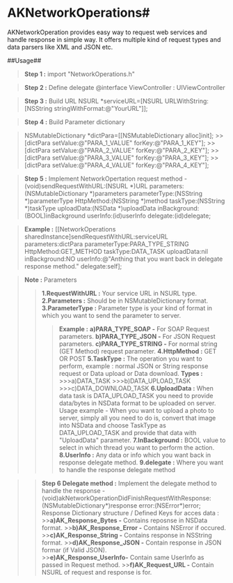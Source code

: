 # AKNetworkOperations#
AKNetworkOperation provides easy way to request web services and handle response in simple way. It offers multiple kind of request types and data parsers like XML and JSON etc.


##Usage##

>**Step 1 :**
>import "NetworkOperations.h"

>**Step 2 :** Define delegate 
>@interface ViewController : UIViewController<NetworkOperationDelegate>

>**Step 3 :** Build URL
>NSURL *serviceURL=[NSURL URLWithString:[NSString stringWithFormat:@"YourURL"]];

>**Step 4 :** Build Parameter dictionary

>NSMutableDictionary *dictPara=[[NSMutableDictionary alloc]init];
    >>[dictPara setValue:@"PARA_1_VALUE" forKey:@"PARA_1_KEY"];
    >>[dictPara setValue:@"PARA_2_VALUE" forKey:@"PARA_2_KEY"];
    >>[dictPara setValue:@"PARA_3_VALUE" forKey:@"PARA_3_KEY"];
    >>[dictPara setValue:@"PARA_4_VALUE" forKey:@"PARA_4_KEY"];
    

>**Step 5 :** Implement NetworkOpertation request method
>-(void)sendRequestWithURL:(NSURL *)URL parameters:(NSMutableDictionary *)parameters parameterType:(NSString *)parameterType HttpMethod:(NSString *)method taskType:(NSString *)taskType uploadData:(NSData *)uploadData inBackground:(BOOL)inBackground userInfo:(id)userInfo delegate:(id)delegate;

>**Example :**
>[[NetworkOperations sharedInstance]sendRequestWithURL:serviceURL parameters:dictPara parameterType:PARA_TYPE_STRING HttpMethod:GET_METHOD taskType:DATA_TASK uploadData:nil inBackground:NO userInfo:@"Anthing that you want back in delegate response method." delegate:self];

>**Note :** Parameters
>>**1.RequestWithURL  :** Your service URL in NSURL type.
>>**2.Parameters      :** Should be in NSMutableDictionary format.
>>**3.ParameterType   :** Parameter type is your kind of format in which you want to send the parameter to server.
  >>>**Example :**
  >>>**a)PARA_TYPE_SOAP -** For SOAP Request parameters.
  >>>**b)PARA_TYPE_JSON -** For JSON Request parameters.
  >>>**c)PARA_TYPE_STRING -** For normal string (GET Method) request parameter.
>>**4.HttpMethod      :** GET OR POST
>>**5.TaskType        :** The operation you want to perform, example : normal JSON or String response request or Data upload or Data download.
  **Types :**
    >>>a)DATA_TASK
    >>>b)DATA_UPLOAD_TASK
    >>>c)DATA_DOWNLOAD_TASK
>>**6.UploadData      :** When data task is DATA_UPLOAD_TASK you need to provide data/bytes in NSData format to be uploaded on server.
  Usage example - When you want to upload a photo to server, simply all you need to do is, convert that image into NSData and choose TaskType as DATA_UPLOAD_TASK and provide that data with "UploadData" parameter.
>>**7.InBackground    :** BOOL value to select in which thread you want to perform the action.
>>**8.UserInfo        :** Any data or info which you want back in response delegate method.
>>**9.delegate        :** Where you want to handle the response delegate method

>>**Step 6 Delegate method    :** Implement the delegate method to handle the response 
-(void)akNetworkOperationDidFinishRequestWithResponse:(NSMutableDictionary*)response error:(NSError*)error;
Response Dictionary structure / Defined Keys for acces data :
    >>**a)AK_Response_Bytes   -** Contains reposnse in NSData format.
    >>**b)AK_Response_Error   -** Contains NSError if occured.
    >>**c)AK_Response_String  -** Contains response in NSString format.
    >>**d)AK_Response_JSON    -** Contain response in JSON formar (if Valid JSON).  
    >>**e)AK_Response_UserInfo-** Contain same UserInfo as passed in Request method.
    >>**f)AK_Request_URL      -** Contain NSURL of request and response is for.
    
  




